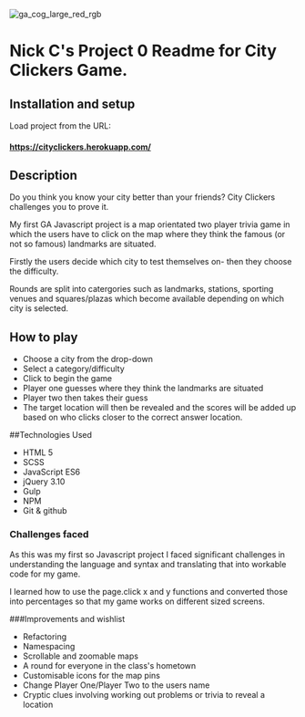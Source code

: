 ![ga_cog_large_red_rgb](https://cloud.githubusercontent.com/assets/40461/8183776/469f976e-1432-11e5-8199-6ac91363302b.png)

# Nick C's Project 0 Readme for City Clickers Game.

## Installation and setup


Load project from the URL:

#### https://cityclickers.herokuapp.com/


## Description

Do you think you know your city better than your friends? City Clickers challenges you to prove it. 

My first GA Javascript project is a map orientated two player trivia game in which the users have to click on the map where they think the famous (or not so famous) landmarks are situated. 

Firstly the users decide which city to test themselves on- then they choose the difficulty.

Rounds are split into catergories such as landmarks, stations, sporting venues and squares/plazas which become available depending on which city is selected. 

## How to play

- Choose a city from the drop-down
- Select a category/difficulty
- Click to begin the game
- Player one guesses where they think the landmarks are situated
- Player two then takes their guess
- The target location will then be revealed and the scores will be added up based on who clicks closer to the correct answer location. 

##Technologies Used

- HTML 5
- SCSS
- JavaScript ES6
- jQuery 3.10
- Gulp
- NPM
- Git & github


### Challenges faced

As this was my first so Javascript project I faced significant challenges in understanding the language and syntax and translating that into workable code for my game. 

I learned how to use the page.click x and y functions and converted those into percentages so that my game works on different sized screens. 

###Improvements and wishlist

- Refactoring
- Namespacing
- Scrollable and zoomable maps
- A round for everyone in the class's hometown
- Customisable icons for the map pins
- Change Player One/Player Two to the users name
- Cryptic clues involving working out problems or trivia to reveal a location


